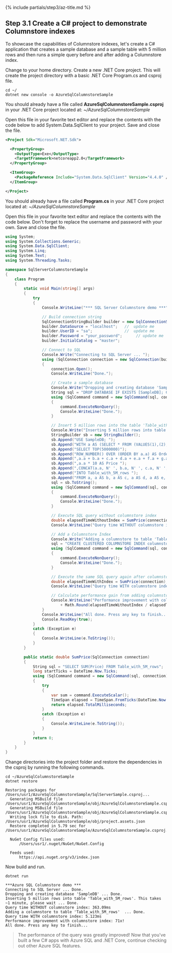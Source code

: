 {% include partials/step3/az-title.md %}

## Step 3.1 Create a C# project to demonstrate Columnstore indexes

To showcase the capabilities of Columnstore indexes, let's create a C# application that creates a sample database and a sample table with 5 million rows and then runs a simple query before and after adding a Columnstore index.

Change to your home directory. Create a new .NET Core project. This will create the project directory with a basic .NET Core Program.cs and csproj file.

```terminal
cd ~/
dotnet new console -o AzureSqlColumnstoreSample
```

You should already have a file called **AzureSqlColumnstoreSample.csproj** in your .NET Core project located at: _~/AzureSqlColumnstoreSample_

Open this file in your favorite text editor and replace the contents with the code below to add System.Data.SqlClient to your project. Save and close the file.

```xml
<Project Sdk="Microsoft.NET.Sdk">

  <PropertyGroup>
    <OutputType>Exe</OutputType>
    <TargetFramework>netcoreapp2.0</TargetFramework>
  </PropertyGroup>

  <ItemGroup>
    <PackageReference Include="System.Data.SqlClient" Version="4.4.0" />
  </ItemGroup>

</Project>
```

You should already have a file called **Program.cs** in your .NET Core project located at: _~/AzureSqlColumnstoreSample_

Open this file in your favorite text editor and replace the contents with the code below. Don't forget to replace the username and password with your own. Save and close the file.

```csharp
using System;
using System.Collections.Generic;
using System.Data.SqlClient;
using System.Linq;
using System.Text;
using System.Threading.Tasks;

namespace SqlServerColumnstoreSample
{
    class Program
    {
        static void Main(string[] args)
        {
            try
            {
                Console.WriteLine("*** SQL Server Columnstore demo ***");

                // Build connection string
                SqlConnectionStringBuilder builder = new SqlConnectionStringBuilder();
                builder.DataSource = "localhost";   //  update me
                builder.UserID = "sa";              //  update me
                builder.Password = "your_password";      // update me
                builder.InitialCatalog = "master";

                // Connect to SQL
                Console.Write("Connecting to SQL Server ... ");
                using (SqlConnection connection = new SqlConnection(builder.ConnectionString))
                {
                    connection.Open();
                    Console.WriteLine("Done.");

                    // Create a sample database
                    Console.Write("Dropping and creating database 'SampleDB' ... ");
                    String sql = "DROP DATABASE IF EXISTS [SampleDB]; CREATE DATABASE [SampleDB]";
                    using (SqlCommand command = new SqlCommand(sql, connection))
                    {
                        command.ExecuteNonQuery();
                        Console.WriteLine("Done.");
                    }

                    // Insert 5 million rows into the table 'Table_with_5M_rows'
                    Console.Write("Inserting 5 million rows into table 'Table_with_5M_rows'. This takes ~1 minute, please wait ... ");
                    StringBuilder sb = new StringBuilder();
                    sb.Append("USE SampleDB; ");
                    sb.Append("WITH a AS (SELECT * FROM (VALUES(1),(2),(3),(4),(5),(6),(7),(8),(9),(10)) AS a(a))");
                    sb.Append("SELECT TOP(5000000)");
                    sb.Append("ROW_NUMBER() OVER (ORDER BY a.a) AS OrderItemId ");
                    sb.Append(",a.a + b.a + c.a + d.a + e.a + f.a + g.a + h.a AS OrderId ");
                    sb.Append(",a.a * 10 AS Price ");
                    sb.Append(",CONCAT(a.a, N' ', b.a, N' ', c.a, N' ', d.a, N' ', e.a, N' ', f.a, N' ', g.a, N' ', h.a) AS ProductName ");
                    sb.Append("INTO Table_with_5M_rows ");
                    sb.Append("FROM a, a AS b, a AS c, a AS d, a AS e, a AS f, a AS g, a AS h;");
                    sql = sb.ToString();
                    using (SqlCommand command = new SqlCommand(sql, connection))
                    {
                        command.ExecuteNonQuery();
                        Console.WriteLine("Done.");
                    }

                    // Execute SQL query without columnstore index
                    double elapsedTimeWithoutIndex = SumPrice(connection);
                    Console.WriteLine("Query time WITHOUT columnstore index: " + elapsedTimeWithoutIndex + "ms");

                    // Add a Columnstore Index
                    Console.Write("Adding a columnstore to table 'Table_with_5M_rows'  ... ");
                    sql = "CREATE CLUSTERED COLUMNSTORE INDEX columnstoreindex ON Table_with_5M_rows;";
                    using (SqlCommand command = new SqlCommand(sql, connection))
                    {
                        command.ExecuteNonQuery();
                        Console.WriteLine("Done.");
                    }

                    // Execute the same SQL query again after columnstore index was added
                    double elapsedTimeWithIndex = SumPrice(connection);
                    Console.WriteLine("Query time WITH columnstore index: " + elapsedTimeWithIndex + "ms");

                    // Calculate performance gain from adding columnstore index
                    Console.WriteLine("Performance improvement with columnstore index: "
                        + Math.Round(elapsedTimeWithoutIndex / elapsedTimeWithIndex) + "x!");
                }
                Console.WriteLine("All done. Press any key to finish...");
                Console.ReadKey(true);
            }
            catch (Exception e)
            {
                Console.WriteLine(e.ToString());
            }
        }

        public static double SumPrice(SqlConnection connection)
        {
            String sql = "SELECT SUM(Price) FROM Table_with_5M_rows";
            long startTicks = DateTime.Now.Ticks;
            using (SqlCommand command = new SqlCommand(sql, connection))
            {
                try
                {
                    var sum = command.ExecuteScalar();
                    TimeSpan elapsed = TimeSpan.FromTicks(DateTime.Now.Ticks) - TimeSpan.FromTicks(startTicks);
                    return elapsed.TotalMilliseconds;
                }
                catch (Exception e)
                {
                    Console.WriteLine(e.ToString());
                }
            }
            return 0;
        }
    }
}
```

Change directories into the project folder and restore the dependencies in the csproj by running the following commands.

```terminal
cd ~/AzureSqlColumnstoreSample
dotnet restore
```

```results
Restoring packages for /Users/usr1/AzureSqlColumnstoreSample/SqlServerSample.csproj...
  Generating MSBuild file /Users/usr1/AzureSqlColumnstoreSample/obj/AzureSqlColumnstoreSample.csproj.nuget.g.props.
  Generating MSBuild file /Users/usr1/AzureSqlColumnstoreSample/obj/AzureSqlColumnstoreSample.csproj.nuget.g.targets.
  Writing lock file to disk. Path: /Users/usr1/AzureSqlColumnstoreSample/obj/project.assets.json
  Restore completed in 5.79 sec for /Users/usr1/AzureSqlColumnstoreSample/AzureSqlColumnstoreSample.csproj.

  NuGet Config files used:
      /Users/usr1/.nuget/NuGet/NuGet.Config

  Feeds used:
      https://api.nuget.org/v3/index.json
```

Now build and run.
```terminal
dotnet run
```

```results
***Azure SQL Columnstore demo ***
Connecting to SQL Server ... Done.
Dropping and creating database 'SampleDB' ... Done.
Inserting 5 million rows into table 'Table_with_5M_rows'. This takes ~1 minute, please wait ... Done.
Query time WITHOUT columnstore index: 363.09ms
Adding a columnstore to table 'Table_with_5M_rows'  ... Done.
Query time WITH columnstore index: 5.123ms
Performance improvement with columnstore index: 71x!
All done. Press any key to finish...
```

> The performance of the query was greatly improved! 
Now that you've built a few C# apps with Azure SQL and .NET Core, continue checking out other Azure SQL features.
